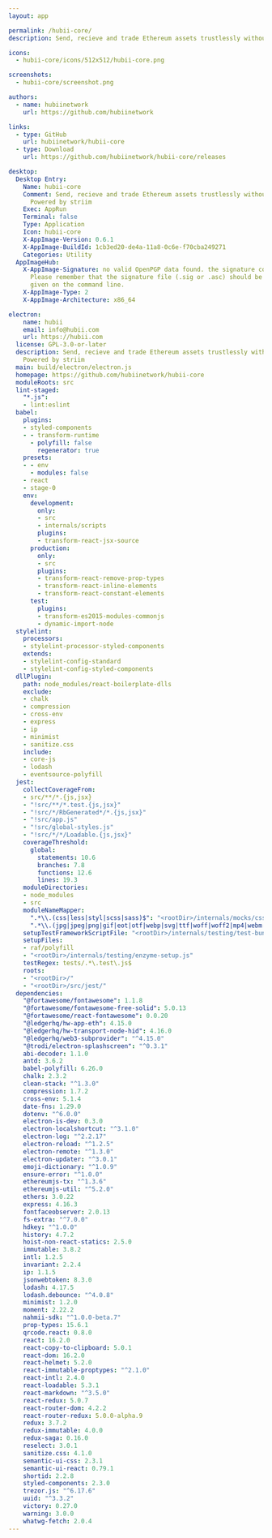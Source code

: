 ```yaml
---
layout: app

permalink: /hubii-core/
description: Send, recieve and trade Ethereum assets trustlessly without compromise. Powered by striim

icons:
  - hubii-core/icons/512x512/hubii-core.png

screenshots:
  - hubii-core/screenshot.png

authors:
  - name: hubiinetwork
    url: https://github.com/hubiinetwork

links:
  - type: GitHub
    url: hubiinetwork/hubii-core
  - type: Download
    url: https://github.com/hubiinetwork/hubii-core/releases

desktop:
  Desktop Entry:
    Name: hubii-core
    Comment: Send, recieve and trade Ethereum assets trustlessly without compromise.
      Powered by striim
    Exec: AppRun
    Terminal: false
    Type: Application
    Icon: hubii-core
    X-AppImage-Version: 0.6.1
    X-AppImage-BuildId: 1cb3ed20-de4a-11a8-0c6e-f70cba249271
    Categories: Utility
  AppImageHub:
    X-AppImage-Signature: no valid OpenPGP data found. the signature could not be verified.
      Please remember that the signature file (.sig or .asc) should be the first file
      given on the command line.
    X-AppImage-Type: 2
    X-AppImage-Architecture: x86_64

electron:
    name: hubii
    email: info@hubii.com
    url: https://hubii.com
  license: GPL-3.0-or-later
  description: Send, recieve and trade Ethereum assets trustlessly without compromise.
    Powered by striim
  main: build/electron/electron.js
  homepage: https://github.com/hubiinetwork/hubii-core
  moduleRoots: src
  lint-staged:
    "*.js":
    - lint:eslint
  babel:
    plugins:
    - styled-components
    - - transform-runtime
      - polyfill: false
        regenerator: true
    presets:
    - - env
      - modules: false
    - react
    - stage-0
    env:
      development:
        only:
        - src
        - internals/scripts
        plugins:
        - transform-react-jsx-source
      production:
        only:
        - src
        plugins:
        - transform-react-remove-prop-types
        - transform-react-inline-elements
        - transform-react-constant-elements
      test:
        plugins:
        - transform-es2015-modules-commonjs
        - dynamic-import-node
  stylelint:
    processors:
    - stylelint-processor-styled-components
    extends:
    - stylelint-config-standard
    - stylelint-config-styled-components
  dllPlugin:
    path: node_modules/react-boilerplate-dlls
    exclude:
    - chalk
    - compression
    - cross-env
    - express
    - ip
    - minimist
    - sanitize.css
    include:
    - core-js
    - lodash
    - eventsource-polyfill
  jest:
    collectCoverageFrom:
    - src/**/*.{js,jsx}
    - "!src/**/*.test.{js,jsx}"
    - "!src/*/RbGenerated*/*.{js,jsx}"
    - "!src/app.js"
    - "!src/global-styles.js"
    - "!src/*/*/Loadable.{js,jsx}"
    coverageThreshold:
      global:
        statements: 10.6
        branches: 7.8
        functions: 12.6
        lines: 19.3
    moduleDirectories:
    - node_modules
    - src
    moduleNameMapper:
      ".*\\.(css|less|styl|scss|sass)$": "<rootDir>/internals/mocks/cssModule.js"
      ".*\\.(jpg|jpeg|png|gif|eot|otf|webp|svg|ttf|woff|woff2|mp4|webm|wav|mp3|m4a|aac|oga)$": "<rootDir>/internals/mocks/image.js"
    setupTestFrameworkScriptFile: "<rootDir>/internals/testing/test-bundler.js"
    setupFiles:
    - raf/polyfill
    - "<rootDir>/internals/testing/enzyme-setup.js"
    testRegex: tests/.*\.test\.js$
    roots:
    - "<rootDir>/"
    - "<rootDir>/src/jest/"
  dependencies:
    "@fortawesome/fontawesome": 1.1.8
    "@fortawesome/fontawesome-free-solid": 5.0.13
    "@fortawesome/react-fontawesome": 0.0.20
    "@ledgerhq/hw-app-eth": 4.15.0
    "@ledgerhq/hw-transport-node-hid": 4.16.0
    "@ledgerhq/web3-subprovider": "^4.15.0"
    "@trodi/electron-splashscreen": "^0.3.1"
    abi-decoder: 1.1.0
    antd: 3.6.2
    babel-polyfill: 6.26.0
    chalk: 2.3.2
    clean-stack: "^1.3.0"
    compression: 1.7.2
    cross-env: 5.1.4
    date-fns: 1.29.0
    dotenv: "^6.0.0"
    electron-is-dev: 0.3.0
    electron-localshortcut: "^3.1.0"
    electron-log: "^2.2.17"
    electron-reload: "^1.2.5"
    electron-remote: "^1.3.0"
    electron-updater: "^3.0.1"
    emoji-dictionary: "^1.0.9"
    ensure-error: "^1.0.0"
    ethereumjs-tx: "^1.3.6"
    ethereumjs-util: "^5.2.0"
    ethers: 3.0.22
    express: 4.16.3
    fontfaceobserver: 2.0.13
    fs-extra: "^7.0.0"
    hdkey: "^1.0.0"
    history: 4.7.2
    hoist-non-react-statics: 2.5.0
    immutable: 3.8.2
    intl: 1.2.5
    invariant: 2.2.4
    ip: 1.1.5
    jsonwebtoken: 8.3.0
    lodash: 4.17.5
    lodash.debounce: "^4.0.8"
    minimist: 1.2.0
    moment: 2.22.2
    nahmii-sdk: "^1.0.0-beta.7"
    prop-types: 15.6.1
    qrcode.react: 0.8.0
    react: 16.2.0
    react-copy-to-clipboard: 5.0.1
    react-dom: 16.2.0
    react-helmet: 5.2.0
    react-immutable-proptypes: "^2.1.0"
    react-intl: 2.4.0
    react-loadable: 5.3.1
    react-markdown: "^3.5.0"
    react-redux: 5.0.7
    react-router-dom: 4.2.2
    react-router-redux: 5.0.0-alpha.9
    redux: 3.7.2
    redux-immutable: 4.0.0
    redux-saga: 0.16.0
    reselect: 3.0.1
    sanitize.css: 4.1.0
    semantic-ui-css: 2.3.1
    semantic-ui-react: 0.79.1
    shortid: 2.2.8
    styled-components: 2.3.0
    trezor.js: "^6.17.6"
    uuid: "^3.3.2"
    victory: 0.27.0
    warning: 3.0.0
    whatwg-fetch: 2.0.4
---
```

